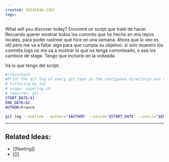 ```yaml
---
created: 20241018-1107
tags:
---
```


What will you discover today?
Encontré un script que traté de hacer. Recuerdo querer mostrar todos los commits que he hecho en mis repos locales, para poder rastrear qué hice en una semana. 
Ahora que lo veo es útil pero me va a faltar algo para que cumpla su objetivo: si solo muestro los commits logs no me va a mostrar lo que no tenga commiteado, o sea los cambios de stage. Tengo que incluirlo en la volteada.

Va lo que tengo del script:

```bash
#!/bin/bash
#Print the git log of every git repo in the contiguous directorys and subdirectories
# filtering by day
# usage: superlog.sh
# requires: git
START_DATE=$1
END_DATE=$2
AUTHOR=Franco

git log --oneline --author="$AUTHOR" --since="$START_DATE" --until="$END_DATE"

```


---
## Related Ideas:
* [[fleeting]]
* [[]]